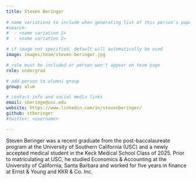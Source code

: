 ```yaml
---
title: Steven Beringer
 
# name variations to include when generating list of this person's papers
#search:
#  - <name variation 1>
#  - <name variation 2>

# if image not specified, default will automatically be used
image: images/team/steven-beringer.jpg

# role must be included or person won't appear on team page
role: undergrad

# add person to alumni group
group: alum

# contact info and social media links
email: sberinge@usc.edu
website: https://www.linkedin.com/in/stevenberinger/
github: stberinger
#twitter: <username>

---
```


Steven Beringer was a recent graduate from the post-baccalaureate program at the University of Southern California (USC) and a newly accepted medical student in the Keck Medical School Class of 2025.
Prior to matriculating at USC, he studied Economics & Accounting at the University of California, Santa Barbara and worked for five years in finance at Ernst & Young and KKR & Co. Inc.

